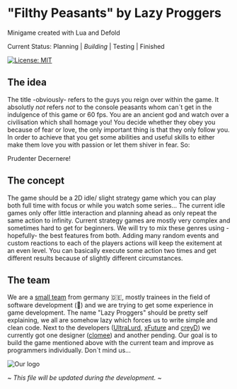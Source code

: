 # "Filthy Peasants" by Lazy Proggers

Minigame created with Lua and Defold

Current Status: Planning | *Building* | Testing | Finished

[![License: MIT](https://img.shields.io/badge/License-MIT-yellow.svg)](https://opensource.org/licenses/MIT)

## The idea

The title -obviously- refers to the guys you reign over within the game. It absolutly *not* refers *not* to the console peasants whom can´t get in the indulgence of this game or 60 fps.
You are an ancient god and watch over a civilisation which shall homage you! You decide whether they obey you because of fear or love, the only important thing is that they only follow you. In order to achieve that you get some abilities and useful skills to either make them love you with passion or let them shiver in fear. So:

Prudenter Decernere!

## The concept

The game should be a 2D idle/ slight strategy game which you can play both full time with focus or while you watch some series...
The current idle games only offer little interaction and planning ahead as only repeat the same action to infinity. Current strategy games are mostly very complex and sometimes hard to get for beginners. We will try to mix these genres using -hopefully- the best features from both. Adding many random events and custom reactions to each of the players actions will keep the exitement at an even level. You can basically execute some action two times and get different results because of slightly different circumstances.

## The team

We are a [small team](https://github.com/LazyProggers) from germany :de:, mostly trainees in the field of software development (:beginner:) and we are trying to get some experience in game development. The name "Lazy Proggers" should be pretty self explaining, we all are somehow lazy which forces us to write simple and clean code. Next to the developers ([UltraLurd](https://github.com/UltraLurd), [xFuture](https://github.com/xFuture603) and [creyD](https://github.com/creyD)) we currently got one designer ([clomee](https://github.com/clomee)) and another pending. Our goal is to build the game mentioned above with the current team and improve as programmers individually. Don´t mind us...

![Our logo](https://github.com/creyD/project_zero/blob/master/docs/company_logo/Schnabeltier.jpg)

*~ This file will be updated during the development. ~*
